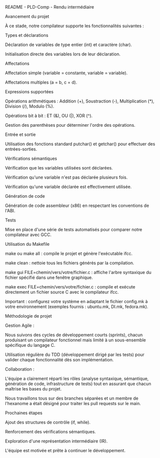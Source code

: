 README - PLD-Comp - Rendu intermédiaire

Avancement du projet

À ce stade, notre compilateur supporte les fonctionnalités suivantes :

Types et déclarations

Déclaration de variables de type entier (int) et caractère (char).

Initialisation directe des variables lors de leur déclaration.

Affectations

Affectation simple (variable = constante, variable = variable).

Affectations multiples (a = b, c = d).

Expressions supportées

Opérations arithmétiques : Addition (+), Soustraction (-), Multiplication (*), Division (/), Modulo (%).

Opérations bit à bit : ET (&), OU (|), XOR (^).

Gestion des parenthèses pour déterminer l'ordre des opérations.

Entrée et sortie

Utilisation des fonctions standard putchar() et getchar() pour effectuer des entrées-sorties.

Vérifications sémantiques

Vérification que les variables utilisées sont déclarées.

Vérification qu'une variable n'est pas déclarée plusieurs fois.

Vérification qu'une variable déclarée est effectivement utilisée.

Génération de code

Génération de code assembleur (x86) en respectant les conventions de l'ABI.

Tests

Mise en place d'une série de tests automatisés pour comparer notre compilateur avec GCC.

Utilisation du Makefile

make ou make all : compile le projet et génère l'exécutable ifcc.

make clean : nettoie tous les fichiers générés par la compilation.

make gui FILE=chemin/vers/votre/fichier.c : affiche l'arbre syntaxique du fichier spécifié dans une fenêtre graphique.

make exec FILE=chemin/vers/votre/fichier.c : compile et exécute directement un fichier source C avec le compilateur ifcc.

Important : configurez votre système en adaptant le fichier config.mk à votre environnement (exemples fournis : ubuntu.mk, DI.mk, fedora.mk).

Méthodologie de projet

Gestion Agile :

Nous suivons des cycles de développement courts (sprints), chacun produisant un compilateur fonctionnel mais limité à un sous-ensemble spécifique du langage C.

Utilisation régulière du TDD (développement dirigé par les tests) pour valider chaque fonctionnalité dès son implémentation.

Collaboration :

L'équipe a clairement réparti les rôles (analyse syntaxique, sémantique, génération de code, infrastructure de tests) tout en assurant que chacun maîtrise les bases du projet.

Nous travaillons tous sur des branches séparées et un membre de l'hexanome a était désigné pour traiter les pull requests sur le main.

Prochaines étapes

Ajout des structures de contrôle (if, while).

Renforcement des vérifications sémantiques.

Exploration d'une représentation intermédiaire (IR).

L'équipe est motivée et prête à continuer le développement.